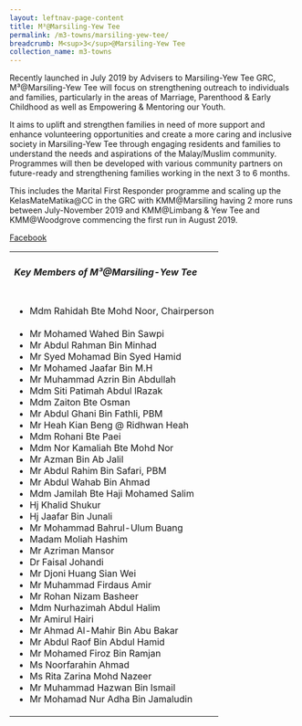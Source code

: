 ```yaml
---
layout: leftnav-page-content
title: M³@Marsiling-Yew Tee
permalink: /m3-towns/marsiling-yew-tee/
breadcrumb: M<sup>3</sup>@Marsiling-Yew Tee
collection_name: m3-towns
---
```


Recently launched in July 2019 by Advisers to Marsiling-Yew Tee GRC, M³@Marsiling-Yew Tee will focus on strengthening outreach to individuals and families, particularly in the areas of Marriage, Parenthood & Early Childhood as well as Empowering & Mentoring our Youth.

It aims to uplift and strengthen families in need of more support and enhance volunteering opportunities and create a more caring and inclusive society in Marsiling-Yew Tee through engaging residents and families to understand the needs and aspirations of the Malay/Muslim community. Programmes will then be developed with various community partners on future-ready and strengthening families working in the next 3 to 6 months. 

This includes the Marital First Responder programme and scaling up the KelasMateMatika@CC in the GRC with KMM@Marsiling having 2 more runs between July-November 2019 and KMM@Limbang & Yew Tee and KMM@Woodgrove commencing the first run in August 2019.  

[Facebook](https://www.facebook.com/M3atMarsilingYewTee)


<table class="table-h">
  <tr>
  <td><h5>Key Members of M³@Marsiling-Yew Tee</h5></td>
  </tr>
  <tr>
  <td>
    <ul>
      <li> Mdm Rahidah Bte Mohd Noor, Chairperson</li><br>
      <li>Mr Mohamed Wahed Bin Sawpi</li>
      <li>Mr Abdul Rahman Bin Minhad</li>
      <li>Mr Syed Mohamad Bin Syed Hamid</li>
<li>Mr Mohamed Jaafar Bin M.H</li>
<li>Mr Muhammad Azrin Bin Abdullah</li>
<li>Mdm Siti Patimah Abdul lRazak</li>
<li>Mdm Zaiton Bte Osman</li>
<li>Mr Abdul Ghani Bin Fathli, PBM</li>
<li>Mr Heah Kian Beng @ Ridhwan Heah</li>
<li>Mdm Rohani Bte Paei</li>
<li>Mdm Nor Kamaliah Bte Mohd Nor</li>
<li>Mr Azman Bin Ab Jalil</li>
<li>Mr Abdul Rahim Bin Safari, PBM</li>
<li>Mr Abdul Wahab Bin Ahmad</li>
<li>Mdm Jamilah Bte Haji Mohamed Salim</li>
<li>Hj Khalid Shukur</li>
<li>Hj Jaafar Bin Junali</li>
<li>Mr Mohammad Bahrul-Ulum Buang</li>
<li>Madam Moliah Hashim</li>
<li>Mr Azriman Mansor</li>
<li>Dr Faisal Johandi </li>
<li>Mr Djoni Huang Sian Wei</li>
<li>Mr Muhammad Firdaus Amir</li>
<li>Mr Rohan Nizam Basheer</li>
<li>Mdm Nurhazimah Abdul Halim</li>
<li>Mr Amirul Hairi</li>
<li>Mr Ahmad Al-Mahir Bin Abu Bakar</li>
<li>Mr Abdul Raof Bin Abdul Hamid</li>
<li>Mr Mohamed Firoz Bin Ramjan</li>
<li>Ms Noorfarahin Ahmad</li>
<li>Ms Rita Zarina Mohd Nazeer</li>
<li>Mr Muhammad Hazwan Bin Ismail</li>
<li>Mr Mohamad Nur Adha Bin Jamaludin</li>

    
 </ul>
    </td>
     </tr>
  </table>
